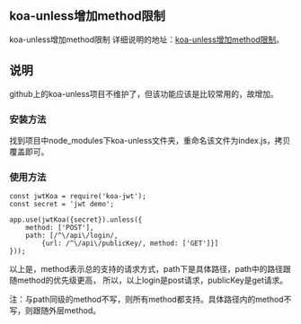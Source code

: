 ## koa-unless增加method限制

koa-unless增加method限制
详细说明的地址：[koa-unless增加method限制](http://www.zhuyuntao.cn/2019/03/24/koa-unless增加method限制/)。

## 说明
github上的koa-unless项目不维护了，但该功能应该是比较常用的，故增加。

### 安装方法
找到项目中node_modules下koa-unless文件夹，重命名该文件为index.js，拷贝覆盖即可。

### 使用方法
```
const jwtKoa = require('koa-jwt');
const secret = 'jwt demo';

app.use(jwtKoa({secret}).unless({
    method: ['POST'],
    path: [/^\/api\/login/,
        {url: /^\/api\/publicKey/, method: ['GET']}]
}));
```
以上是，method表示总的支持的请求方式，path下是具体路径，path中的路径跟随method的优先级更高，
所以，以上login是post请求，publicKey是get请求。

注：与path同级的method不写，则所有method都支持。具体路径内的method不写，则跟随外层method。
